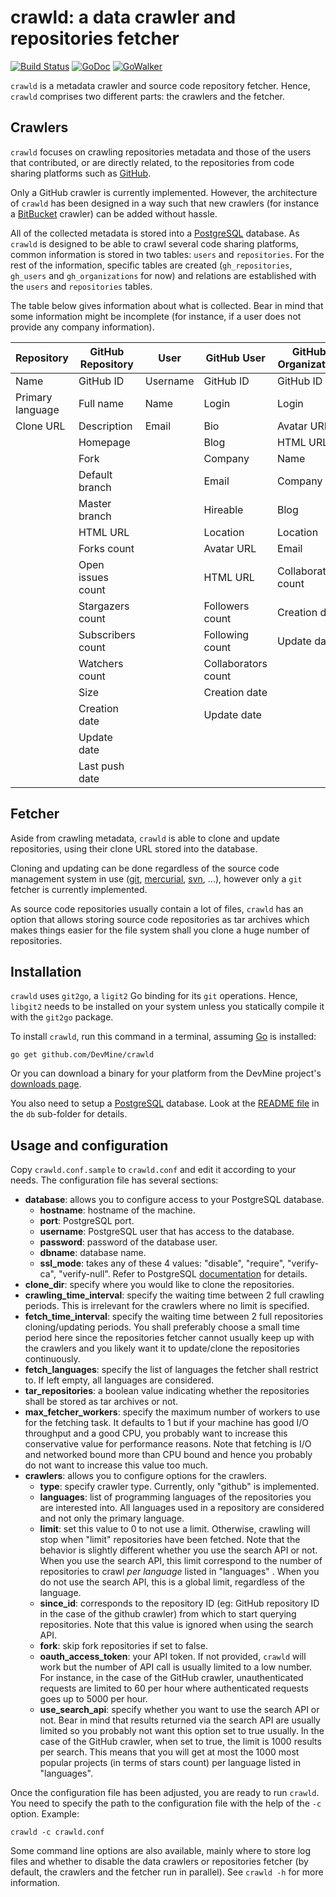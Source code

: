 # crawld: a data crawler and repositories fetcher

[![Build Status](https://travis-ci.org/DevMine/crawld.png?branch=master)](https://travis-ci.org/DevMine/crawld)
[![GoDoc](http://godoc.org/github.com/DevMine/crawld?status.svg)](http://godoc.org/github.com/DevMine/crawld)
[![GoWalker](http://img.shields.io/badge/doc-gowalker-blue.svg?style=flat)](https://gowalker.org/github.com/DevMine/crawld)

`crawld` is a metadata crawler and source code repository fetcher.
Hence, `crawld` comprises two different parts: the crawlers and the fetcher.

## Crawlers

`crawld` focuses on crawling repositories metadata and those of the users
that contributed, or are directly related, to the repositories from code
sharing platforms such as [GitHub](https://github.com).

Only a GitHub crawler is currently implemented.
However, the architecture of `crawld` has been designed in a way such that new
crawlers (for instance a [BitBucket](https://bitbucket.org/) crawler) can be
added without hassle.

All of the collected metadata is stored into a
[PostgreSQL](http://www.postgresql.org/) database. As `crawld` is designed to
be able to crawl several code sharing platforms, common information is stored
in two tables: `users` and `repositories`. For the rest of the information,
specific tables are created (`gh_repositories`, `gh_users` and
`gh_organizations` for now) and relations are established with the `users` and
`repositories` tables.

The table below gives information about what is collected. Bear in mind that
some information might be incomplete (for instance, if a user does not provide
any company information).

Repository       | GitHub Repository | User     | GitHub User         | GitHub Organization
-----------------|-------------------|----------|---------------------|--------------------
Name             | GitHub ID         | Username | GitHub ID           | GitHub ID
Primary language | Full name         | Name     | Login               | Login
Clone URL        | Description       | Email    | Bio                 | Avatar URL
                 | Homepage          |          | Blog                | HTML URL
                 | Fork              |          | Company             | Name
                 | Default branch    |          | Email               | Company
                 | Master branch     |          | Hireable            | Blog
                 | HTML URL          |          | Location            | Location
                 | Forks count       |          | Avatar URL          | Email
                 | Open issues count |          | HTML URL            | Collaborators count
                 | Stargazers count  |          | Followers count     | Creation date
                 | Subscribers count |          | Following count     | Update date
                 | Watchers count    |          | Collaborators count |
                 | Size              |          | Creation date       |
                 | Creation date     |          | Update date         |
                 | Update date       |          |                     |
                 | Last push date    |          |                     |

## Fetcher

Aside from crawling metadata, `crawld` is able to clone and update
repositories, using their clone URL stored into the database.

Cloning and updating can be done regardless of the source code management
system in use ([git](http://git-scm.com/),
[mercurial](http://mercurial.selenic.com/),
[svn](http://subversion.apache.org/), ...), however only a `git` fetcher is
currently implemented.

As source code repositories usually contain a lot of files, `crawld` has an
option that allows storing source code repositories as tar archives which makes
things easier for the file system shall you clone a huge number of
repositories.

## Installation

`crawld` uses `git2go`, a `ligit2` Go binding for its `git` operations. Hence,
`libgit2` needs to be installed on your system unless you statically compile it
with the `git2go` package.

To install `crawld`, run this command in a terminal, assuming
[Go](http://golang.org/) is installed:

    go get github.com/DevMine/crawld

Or you can download a binary for your platform from the DevMine project's
[downloads page](http://devmine.ch/downloads).

You also need to setup a [PostgreSQL](http://www.postgresql.org/) database.
Look at the
[README file](https://github.com/DevMine/crawld/blob/master/db/README.md)
in the `db` sub-folder for details.

## Usage and configuration

Copy `crawld.conf.sample` to `crawld.conf` and edit it according to your
needs. The configuration file has several sections:

 * **database**: allows you to configure access to your PostgreSQL
   database.
   - **hostname**: hostname of the machine.
   - **port**: PostgreSQL port.
   - **username**: PostgreSQL user that has access to the database.
   - **password**: password of the database user.
   - **dbname**: database name.
   - **ssl\_mode**: takes any of these 4 values: "disable",
     "require", "verify-ca", "verify-null". Refer to PostgreSQL
     [documentation](http://www.postgresql.org/docs/9.4/static/libpq-ssl.html)
     for details.
 * **clone\_dir**: specify where you would like to clone the
   repositories.
 * **crawling\_time\_interval**: specify the waiting time between 2
   full crawling periods. This is irrelevant for the crawlers where no
   limit is specified.
 * **fetch\_time\_interval**: specify the waiting time between 2 full
   repositories cloning/updating periods. You shall preferably choose a
   small time period here since the repositories fetcher cannot usually
   keep up with the crawlers and you likely want it to update/clone the
   repositories continuously.
 * **fetch\_languages**: specify the list of languages the fetcher shall
   restrict to. If left empty, all languages are considered.
 * **tar\_repositories**: a boolean value indicating whether the repositories
   shall be stored as tar archives or not.
 * **max\_fetcher\_workers**: specify the maximum number of workers to use for
   the fetching task. It defaults to 1 but if your machine has good I/O
   throughput and a good CPU, you probably want to increase this conservative
   value for performance reasons. Note that fetching is I/O and networked bound
   more than CPU bound and hence you probably do not want to increase this
   value too much.
 * **crawlers**: allows you to configure options for the crawlers.
   - **type**: specify crawler type. Currently, only "github" is
     implemented.
   - **languages**: list of programming languages of the repositories
     you are interested into. All languages used in a repository are
     considered and not only the primary language.
   - **limit**: set this value to 0 to not use a limit. Otherwise,
     crawling will stop when "limit" repositories have been fetched.
     Note that the behavior is slightly different whether you use the
     search API or not. When you use the search API, this limit
     correspond to the number of repositories to crawl *per language*
     listed in "languages" . When you do not use the search API, this
     is a global limit, regardless of the language.
   - **since\_id**: corresponds to the repository ID (eg: GitHub repository ID
     in the case of the github crawler) from which to start querying
     repositories. Note that this value is ignored when using the search API.
   - **fork**: skip fork repositories if set to false.
   - **oauth\_access\_token**: your API token. If not provided,
     `crawld` will work but the number of API call is usually limited
     to a low number. For instance, in the case of the GitHub
     crawler, unauthenticated requests are limited to 60 per hour
     where authenticated requests goes up to 5000 per hour.
   - **use\_search\_api**: specify whether you want to use the search
     API or not. Bear in mind that results returned via the search
     API are usually limited so you probably not want this option set
     to true usually. In the case of the GitHub crawler, when set to
     true, the limit is 1000 results per search. This means that you
     will get at most the 1000 most popular projects (in terms of
     stars count) per language listed in "languages".

Once the configuration file has been adjusted, you are ready to run `crawld`.
You need to specify the path to the configuration file with the help of the `-c`
option. Example:

    crawld -c crawld.conf

Some command line options are also available, mainly where to store log files
and whether to disable the data crawlers or repositories fetcher (by default,
the crawlers and the fetcher run in parallel). See `crawld -h` for more
information.
